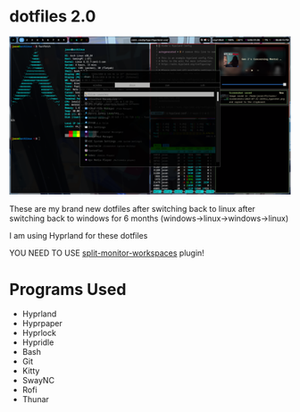 # dotfiles 2.0

![](/screenshot.png)

These are my brand new dotfiles after switching back to linux after switching back to windows for 6 months (windows->linux->windows->linux)

I am using Hyprland for these dotfiles

YOU NEED TO USE [split-monitor-workspaces](https://github.com/Duckonaut/split-monitor-workspaces) plugin!

# Programs Used

- Hyprland 
- Hyprpaper
- Hyprlock
- Hypridle
- Bash
- Git
- Kitty
- SwayNC
- Rofi
- Thunar
